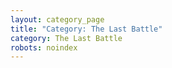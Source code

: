 ```yaml
---
layout: category_page
title: "Category: The Last Battle"
category: The Last Battle
robots: noindex
---
```

